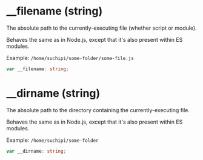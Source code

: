 <!-- INPUT:
/**
 * The absolute path to the currently-executing file (whether script or module).
 *
 * Behaves the same as in Node.js, except that it's also present within ES
 * modules.
 *
 * Example: `/home/suchipi/some-folder/some-file.js`
 */
declare var __filename: string;

/**
 * The absolute path to the directory containing the currently-executing file.
 *
 * Behaves the same as in Node.js, except that it's also present within ES
 * modules.
 *
 * Example: `/home/suchipi/some-folder`
 */
declare var __dirname: string;

-->
# \_\_filename (string)

The absolute path to the currently-executing file (whether script or module).

Behaves the same as in Node.js, except that it's also present within ES
modules.

Example: `/home/suchipi/some-folder/some-file.js`

```ts
var __filename: string;
```

# \_\_dirname (string)

The absolute path to the directory containing the currently-executing file.

Behaves the same as in Node.js, except that it's also present within ES
modules.

Example: `/home/suchipi/some-folder`

```ts
var __dirname: string;
```

<!-- OUTPUT.frontmatter:
null
-->
<!-- OUTPUT.warnings:
[]
-->
